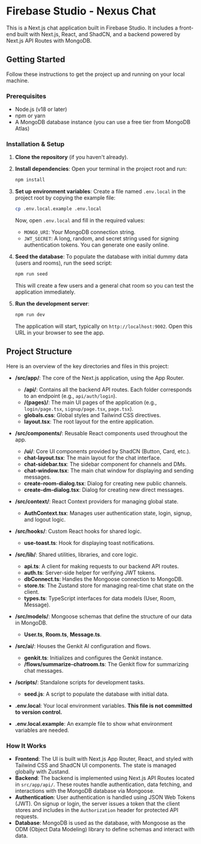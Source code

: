 # Firebase Studio - Nexus Chat

This is a Next.js chat application built in Firebase Studio. It includes a front-end built with Next.js, React, and ShadCN, and a backend powered by Next.js API Routes with MongoDB.

## Getting Started

Follow these instructions to get the project up and running on your local machine.

### Prerequisites

- Node.js (v18 or later)
- npm or yarn
- A MongoDB database instance (you can use a free tier from MongoDB Atlas)

### Installation & Setup

1.  **Clone the repository** (if you haven't already).

2.  **Install dependencies**:
    Open your terminal in the project root and run:
    ```bash
    npm install
    ```

3.  **Set up environment variables**:
    Create a file named `.env.local` in the project root by copying the example file:
    ```bash
    cp .env.local.example .env.local
    ```
    Now, open `.env.local` and fill in the required values:
    -   `MONGO_URI`: Your MongoDB connection string.
    -   `JWT_SECRET`: A long, random, and secret string used for signing authentication tokens. You can generate one easily online.

4.  **Seed the database**:
    To populate the database with initial dummy data (users and rooms), run the seed script:
    ```bash
    npm run seed
    ```
    This will create a few users and a general chat room so you can test the application immediately.

5.  **Run the development server**:
    ```bash
    npm run dev
    ```
    The application will start, typically on `http://localhost:9002`. Open this URL in your browser to see the app.

## Project Structure

Here is an overview of the key directories and files in this project:

-   **/src/app/**: The core of the Next.js application, using the App Router.
    -   **/api/**: Contains all the backend API routes. Each folder corresponds to an endpoint (e.g., `api/auth/login`).
    -   **/(pages)/**: The main UI pages of the application (e.g., `login/page.tsx`, `signup/page.tsx`, `page.tsx`).
    -   **globals.css**: Global styles and Tailwind CSS directives.
    -   **layout.tsx**: The root layout for the entire application.

-   **/src/components/**: Reusable React components used throughout the app.
    -   **/ui/**: Core UI components provided by ShadCN (Button, Card, etc.).
    -   **chat-layout.tsx**: The main layout for the chat interface.
    -   **chat-sidebar.tsx**: The sidebar component for channels and DMs.
    -   **chat-window.tsx**: The main chat window for displaying and sending messages.
    -   **create-room-dialog.tsx**: Dialog for creating new public channels.
    -   **create-dm-dialog.tsx**: Dialog for creating new direct messages.

-   **/src/context/**: React Context providers for managing global state.
    -   **AuthContext.tsx**: Manages user authentication state, login, signup, and logout logic.

-   **/src/hooks/**: Custom React hooks for shared logic.
    -   **use-toast.ts**: Hook for displaying toast notifications.

-   **/src/lib/**: Shared utilities, libraries, and core logic.
    -   **api.ts**: A client for making requests to our backend API routes.
    -   **auth.ts**: Server-side helper for verifying JWT tokens.
    -   **dbConnect.ts**: Handles the Mongoose connection to MongoDB.
    -   **store.ts**: The Zustand store for managing real-time chat state on the client.
    -   **types.ts**: TypeScript interfaces for data models (User, Room, Message).

-   **/src/models/**: Mongoose schemas that define the structure of our data in MongoDB.
    -   **User.ts**, **Room.ts**, **Message.ts**.

-   **/src/ai/**: Houses the Genkit AI configuration and flows.
    -   **genkit.ts**: Initializes and configures the Genkit instance.
    -   **/flows/summarize-chatroom.ts**: The Genkit flow for summarizing chat messages.

-   **/scripts/**: Standalone scripts for development tasks.
    -   **seed.js**: A script to populate the database with initial data.

-   **.env.local**: Your local environment variables. **This file is not committed to version control.**
-   **.env.local.example**: An example file to show what environment variables are needed.

### How It Works

-   **Frontend**: The UI is built with Next.js App Router, React, and styled with Tailwind CSS and ShadCN UI components. The state is managed globally with Zustand.
-   **Backend**: The backend is implemented using Next.js API Routes located in `src/app/api/`. These routes handle authentication, data fetching, and interactions with the MongoDB database via Mongoose.
-   **Authentication**: User authentication is handled using JSON Web Tokens (JWT). On signup or login, the server issues a token that the client stores and includes in the `Authorization` header for protected API requests.
-   **Database**: MongoDB is used as the database, with Mongoose as the ODM (Object Data Modeling) library to define schemas and interact with data.
